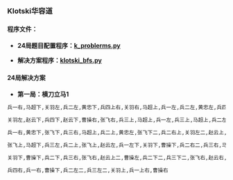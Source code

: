 ### Klotski华容道

#### 程序文件：

   * **24局题目配置程序：[k_problerms.py](https://github.com/Anfany/Funny-Math-Problem-by-Python3/blob/master/Klotski/k_problerms.py)**

   * **解决方案程序：[klotski_bfs.py](https://github.com/Anfany/Funny-Math-Problem-by-Python3/blob/master/Klotski/klotski_bfs.py)**
   
   
#### 24局解决方案


  * **第一局：横刀立马1**
  
  ```python
  兵一右,马超下,关羽左,兵二左,黄忠下,兵四上右,关羽右,马超上,兵一左,兵二左,黄忠左,兵四下,关羽右,兵三上,兵二上,兵一右,马超下,兵三左,
  
  关羽左,赵云下,兵四下,赵云下,曹操右,张飞右,兵三上,马超上,兵一左,兵三上,马超上,兵二左,黄忠左,兵四左,赵云下,关羽右,黄忠上,兵一右,兵四上,
  
  兵一右,黄忠下,张飞下,兵三右,马超上,兵二上,黄忠左,张飞下二,兵二右上,关羽左二,赵云上,兵一右,兵四下,赵云左,兵一上,兵四右,赵云下,关羽右二,
  
  张飞上,马超下,兵三左,兵二上,张飞上,赵云左,兵一左下,关羽下,曹操下,兵二右二,兵三右,马超上,黄忠上,兵三右,张飞上,赵云上,兵一左二,兵四左二,
  
  关羽下,曹操下,兵二下,兵三右,张飞右,赵云上二,曹操左,兵二下二,兵三下二,张飞右,赵云右,马超右,黄忠上二,曹操左,兵二左上,关羽上,兵四右,兵一右,
  
  兵四右,兵一右,曹操下,兵二左二,兵三左二,关羽上,兵一上右,曹操右
  ```

